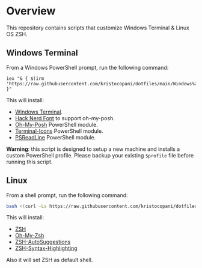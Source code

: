 # Overview
This repository contains scripts that customize Windows Terminal & Linux OS ZSH.

## Windows Terminal
From a Windows PowerShell prompt, run the following command:
```pwsh
iex "& { $(irm 'https://raw.githubusercontent.com/kristocopani/dotfiles/main/Windows%20Terminal/install.ps1') }"
```

This will install:
- [Windows Terminal](https://github.com/microsoft/terminal).
- [Hack Nerd Font](https://www.nerdfonts.com) to support oh-my-posh.
- [Oh-My-Posh](https://ohmyposh.dev/) PowerShell module.
- [Terminal-Icons](https://github.com/devblackops/Terminal-Icons) PowerShell module.
- [PSReadLine](https://docs.microsoft.com/en-us/powershell/module/psreadline/about/about_psreadline?view=powershell-7.2) PowerShell module.

**Warning**: this script is designed to setup a new machine and installs a custom PowerShell profile. Please backup your existing `$profile` file before running this script.

## Linux
From a shell prompt, run the following command:
```bash
bash <(curl -Ls https://raw.githubusercontent.com/kristocopani/dotfiles/main/Linux/script.sh)
```
This will install:
- [ZSH](https://www.zsh.org/)
- [Oh-My-Zsh](https://ohmyz.sh/) 
- [ZSH-AutoSuggestions](https://github.com/zsh-users/zsh-autosuggestions)
- [ZSH-Syntax-Highlighting](https://github.com/zsh-users/zsh-syntax-highlighting)

Also it will set ZSH as default shell.
